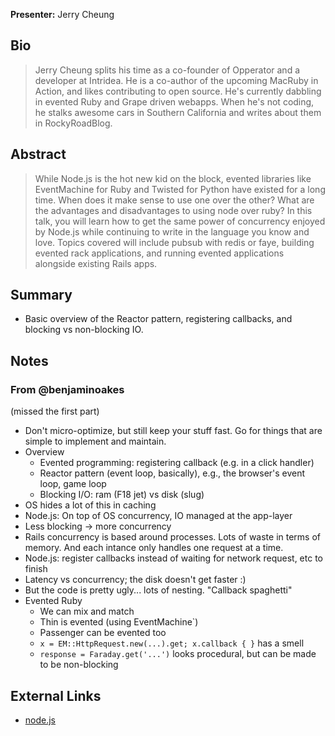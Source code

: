 **Presenter:** Jerry Cheung

## Bio

> Jerry Cheung splits his time as a co-founder of Opperator and a developer at Intridea. He is a co-author of the upcoming MacRuby in Action, and likes contributing to open source. He's currently dabbling in evented Ruby and Grape driven webapps. When he's not coding, he stalks awesome cars in Southern California and writes about them in RockyRoadBlog.

## Abstract

> While Node.js is the hot new kid on the block, evented libraries like EventMachine for Ruby and Twisted for Python have existed for a long time. When does it make sense to use one over the other? What are the advantages and disadvantages to using node over ruby? In this talk, you will learn how to get the same power of concurrency enjoyed by Node.js while continuing to write in the language you know and love. Topics covered will include pubsub with redis or faye, building evented rack applications, and running evented applications alongside existing Rails apps.

## Summary

* Basic overview of the Reactor pattern, registering callbacks, and blocking vs non-blocking IO.

## Notes

### From @benjaminoakes

(missed the first part)

* Don't micro-optimize, but still keep your stuff fast.  Go for things that are simple to implement and maintain.
* Overview
    * Evented programming: registering callback (e.g. in a click handler)
    * Reactor pattern (event loop, basically), e.g., the browser's event loop, game loop
    * Blocking I/O: ram (F18 jet) vs disk (slug)
* OS hides a lot of this in caching
* Node.js: On top of OS concurrency, IO managed at the app-layer
* Less blocking -> more concurrency
* Rails concurrency is based around processes.  Lots of waste in terms of memory.  And each intance only handles one request at a time.
* Node.js: register callbacks instead of waiting for network request, etc to finish
* Latency vs concurrency; the disk doesn't get faster :)
* But the code is pretty ugly... lots of nesting.  "Callback spaghetti"
* Evented Ruby
    * We can mix and match
    * Thin is evented (using EventMachine`)
    * Passenger can be evented too
    * `x = EM::HttpRequest.new(...).get; x.callback { }` has a smell
    * `response = Faraday.get('...')` looks procedural, but can be made to be non-blocking

## External Links

* [node.js](http://nodejs.org/)
